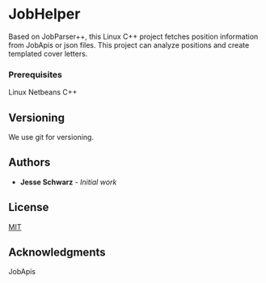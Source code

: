 # JobHelper

Based on JobParser++, this Linux C++ project fetches position information from JobApis or json files.  This project can analyze positions and create templated cover letters.


### Prerequisites

Linux Netbeans C++

## Versioning

We use git for versioning.

## Authors

* **Jesse Schwarz** - *Initial work*


## License

[MIT](LICENSE)

## Acknowledgments

JobApis
